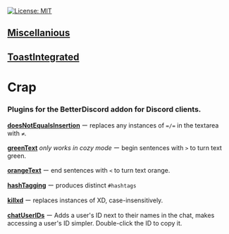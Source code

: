 [![License: MIT](https://img.shields.io/badge/License-MIT-blue.svg)](./LICENSE)
## [Miscellanious](./Miscellanious/)
## [ToastIntegrated](./ToastIntegrated)
# Crap
### Plugins for the BetterDiscord addon for Discord clients.

**[doesNotEqualsInsertion](https://github.com/Arashiryuu/crap/blob/master/doesNotEqualsInsertion.plugin.js)** ー replaces any instances of `=/=` in the textarea with `≠`.

**[greenText](https://github.com/Arashiryuu/crap/blob/master/greenText.plugin.js)** _only works in cozy mode_ ー begin sentences with `>` to turn text green.

**[orangeText](https://github.com/Arashiryuu/crap/blob/master/orangeTexting.plugin.js)** ー end sentences with `<` to turn text orange.

**[hashTagging](https://github.com/Arashiryuu/crap/blob/master/hashTagging.plugin.js)** ー produces distinct `#hashtags`

**[killxd](https://github.com/Arashiryuu/crap/blob/master/killxd.plugin.js)** ー replaces instances of XD, case-insensitively.

**[chatUserIDs](https://github.com/Arashiryuu/crap/blob/master/chatUserIDs.plugin.js)** ー Adds a user's ID next to their names in the chat, makes accessing a user's ID simpler. Double-click the ID to copy it.
